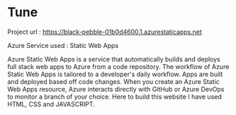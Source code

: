 # Tune
Project url : https://black-pebble-01b0d4600.1.azurestaticapps.net

Azure Service used : Static Web Apps

Azure Static Web Apps is a service that automatically builds and deploys full stack web apps to Azure from a code repository. The workflow of Azure Static Web Apps is tailored to a developer's daily workflow. Apps are built and deployed based off code changes. When you create an Azure Static Web Apps resource, Azure interacts directly with GitHub or Azure DevOps to monitor a branch of your choice. Here to build this website I have used HTML, CSS and JAVASCRIPT.
